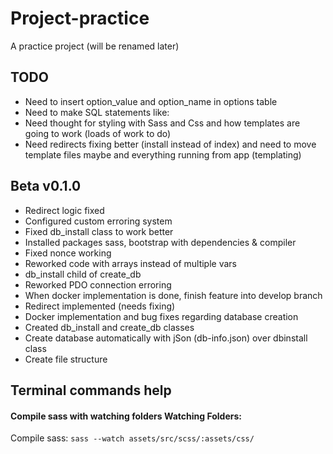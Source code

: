 # Project-practice
 A practice project (will be renamed later)

## TODO

- Need to insert option_value and option_name in options table
- Need to make SQL statements like:
- Need thought for styling with Sass and Css and how templates are going to work (loads of work to do)
- Need redirects fixing better (install instead of index) and need to move template files maybe and everything running from app (templating)

## Beta v0.1.0

- Redirect logic fixed
- Configured custom erroring system
- Fixed db_install class to work better
- Installed packages sass, bootstrap with dependencies & compiler
- Fixed nonce working
- Reworked code with arrays instead of multiple vars
- db_install child of create_db
- Reworked PDO connection erroring
- When docker implementation is done, finish feature into develop branch
- Redirect implemented (needs fixing)
- Docker implementation and bug fixes regarding database creation
- Created db_install and create_db classes
- Create database automatically with jSon (db-info.json) over dbinstall class
- Create file structure


## Terminal commands help

#### Compile sass with watching folders Watching Folders:

Compile sass:
`sass --watch assets/src/scss/:assets/css/`
